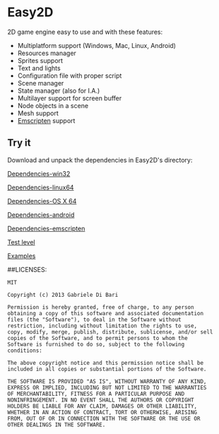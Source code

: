 Easy2D
======

2D game engine easy to use and with these features:

* Multiplatform support (Windows, Mac, Linux, Android)
* Resources manager
* Sprites support
* Text and lights
* Configuration file with proper script
* Scene manager
* State manager (also for I.A.)
* Multilayer support for screen buffer
* Node objects in a scene
* Mesh support
* [Emscripten](https://github.com/kripken/emscripten) support

## Try it

Download and unpack the dependencies in Easy2D's directory:

 [Dependencies-win32](https://dl.dropboxusercontent.com/u/26656895/Easy2D/dependencies-win32.zip)
 
 [Dependencies-linux64](https://dl.dropboxusercontent.com/u/26656895/Easy2D/dependencies-linux64.zip)
 
 [Dependencies-OS X 64](https://dl.dropboxusercontent.com/u/26656895/Easy2D/dependencies-osx64.zip)
 
 [Dependencies-android](https://dl.dropboxusercontent.com/u/26656895/Easy2D/dependencies-android.zip)
 
 [Dependencies-emscripten](https://dl.dropboxusercontent.com/u/26656895/Easy2D/dependencies-emscripten.zip)
 
 [Test level](https://dl.dropboxusercontent.com/u/26656895/Easy2D/livel.zip)

 [Examples](https://dl.dropboxusercontent.com/u/26656895/Easy2D/exemples.zip)


##LICENSES:

    MIT
    
    Copyright (c) 2013 Gabriele Di Bari
    
    Permission is hereby granted, free of charge, to any person
    obtaining a copy of this software and associated documentation
    files (the "Software"), to deal in the Software without
    restriction, including without limitation the rights to use,
    copy, modify, merge, publish, distribute, sublicense, and/or sell
    copies of the Software, and to permit persons to whom the
    Software is furnished to do so, subject to the following
    conditions:
    
    The above copyright notice and this permission notice shall be
    included in all copies or substantial portions of the Software.
    
    THE SOFTWARE IS PROVIDED "AS IS", WITHOUT WARRANTY OF ANY KIND,
    EXPRESS OR IMPLIED, INCLUDING BUT NOT LIMITED TO THE WARRANTIES
    OF MERCHANTABILITY, FITNESS FOR A PARTICULAR PURPOSE AND
    NONINFRINGEMENT. IN NO EVENT SHALL THE AUTHORS OR COPYRIGHT
    HOLDERS BE LIABLE FOR ANY CLAIM, DAMAGES OR OTHER LIABILITY,
    WHETHER IN AN ACTION OF CONTRACT, TORT OR OTHERWISE, ARISING
    FROM, OUT OF OR IN CONNECTION WITH THE SOFTWARE OR THE USE OR
    OTHER DEALINGS IN THE SOFTWARE.
